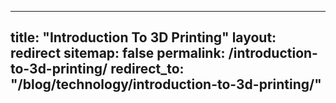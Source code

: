 
---
title: "Introduction To 3D Printing"
layout: redirect
sitemap: false
permalink: /introduction-to-3d-printing/
redirect_to:  "/blog/technology/introduction-to-3d-printing/"
---
